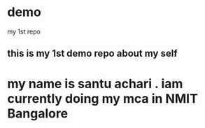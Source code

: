 # demo
my 1st repo
## this is my 1st demo repo about my self
# my name is santu achari . iam currently doing my mca in NMIT Bangalore
